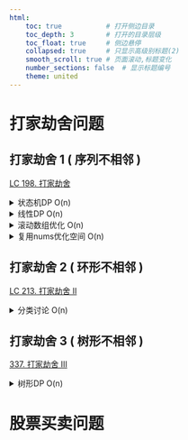 ```yaml
---
html:
    toc: true           # 打开侧边目录
    toc_depth: 3        # 打开的目录层级
    toc_float: true     # 侧边悬停
    collapsed: true     # 只显示高级别标题(2)
    smooth_scroll: true # 页面滚动,标题变化
    number_sections: false  # 显示标题编号
    theme: united
--- 
```



# 打家劫舍问题

## 打家劫舍 1 ( 序列不相邻 )
[LC 198. 打家劫舍](https://leetcode.cn/problems/house-robber/)

<details><summary>状态机DP O(n)</summary> 

```cpp
const int N=1e2+10;
int dp[N][2];       // dp[i][0] 表示没偷的最大价值
int n;              // dp[i][1] 表示偷了的最大价值
                    
class Solution {
public:
    int rob(vector<int>& nums) {
        n = nums.size();
        nums.insert(nums.begin(), 0);

        dp[1][0] = 0;           // 如果没偷, 那么第 1 家为 0 
        dp[1][1] = nums[1];     // 如果偷了, 那么第 1 家为 nums[1]

        for(int i=2; i<=n; i++){
            dp[i][1] = dp[i-1][0] + nums[i];        // 如果要偷, 肯定是从 [前一家][没偷] 转移过来
            dp[i][0] = max(dp[i-1][1], dp[i-1][0]); // 如果不偷, 肯定是从 [前一家][偷了] 转移过来
        }

        return max(dp[n][0], dp[n][1]);
    }
};
```
</details>


<details><summary>线性DP O(n)</summary> 

```cpp
const int N=1e2+10;
int dp[N];      // dp[i] 表示前 i 个房子能偷取的最大价值
int n;            
                    
class Solution {
public:
    int rob(vector<int>& nums) {
        n = nums.size();
        nums.insert(nums.begin(), 0);

        dp[1]=nums[1];              // 前 1 个房子肯定是nums[1]

        for(int i=2; i<=n; i++)
            dp[i]=max(dp[i-1], dp[i-2]+nums[i]);

        // 在 i==2 的时候,
        //      dp[i-1] == nums[i-1]
        //      dp[i-2]+nums[i] == nums[i]
        // 因此dp[2] = max(nums[1], nums[2])
        // 注意, 此代码不能理解为:
        //      偷 第[i-1] 房子
        //      偷 第[i-2] 房子 + 第[i] 房子
        return dp[n];
    }
};
```
</details>

<details><summary>滚动数组优化 O(n)</summary> 

```cpp
class Solution {
public:
    int rob(vector<int>& nums) {
        int a[3]={0};
        a[1]=nums[0];

        for(int i=1; i<nums.size(); i++){
            a[2] = max(a[1], a[0]+nums[i]);
            
            a[0]=a[1];
            a[1]=a[2];
        }

        return a[1];
    }
};
```
</details>

<details><summary>复用nums优化空间 O(n)</summary> 

```cpp
class Solution {
public:
    int rob(vector<int>& f) {
        if(f.size()>=2) f[1]=max(f[0], f[1]);
        for(int i=2; i<f.size(); i++)
            f[i] = max(f[i-1], f[i-2]+f[i]);
        return f[f.size()-1];
    }
};
```
</details>

## 打家劫舍 2 ( 环形不相邻 )
[LC 213. 打家劫舍 II](https://leetcode.cn/problems/house-robber-ii/)

<details><summary>分类讨论 O(n)</summary> 

```cpp
class Solution {
public:
    int robi(vector<int>& f) {
        if(f.size()>=2) f[1]=max(f[0], f[1]);
        for(int i=2; i<f.size(); i++)
            f[i] = max(f[i-1], f[i-2]+f[i]);
        return f[f.size()-1];
    }
    int rob(vector<int>& f) {
        if(f.size()==1) return f[0];
        vector<int> f1, f2;
        f1.assign(f.begin()+1, f.end());    // 情况1 第 1 家不考虑
        f2.assign(f.begin(), f.end()-1);    // 情况2 第 n 家不考虑
        return max(robi(f1), robi(f2));
    }
};
```

</details>

## 打家劫舍 3 ( 树形不相邻 )
[337. 打家劫舍 III](https://leetcode.cn/problems/house-robber-iii/)

<details><summary>树形DP O(n)</summary> 

```cpp
#define fst first
#define sed second
typedef pair<int, int> PII;

class Solution {
public:
    PII dfs(TreeNode* t){
        if(!t) return {0,0};
        PII l = dfs(t->left);
        PII r = dfs(t->right);
        return {            // 返回 t 结点(不偷与偷)的最大值    
            l.sed+r.sed,    // 不偷: 左右子树偷了的价值和
            max(l.fst+r.fst+t->val, l.sed+r.sed)
        };                  //   偷: 左右子树不偷+t偷 与 左右子树偷了的价值 取max
    }

    int rob(TreeNode* root) {
        PII res = dfs(root);
        return max(res.fst, res.sed);   // fst不偷, sed偷
    }
};
```
</details>

# 股票买卖问题